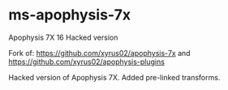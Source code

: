 # ms-apophysis-7x
Apophysis 7X 16 Hacked version

Fork of: https://github.com/xyrus02/apophysis-7x and https://github.com/xyrus02/apophysis-plugins

Hacked version of Apophysis 7X. Added pre-linked transforms.